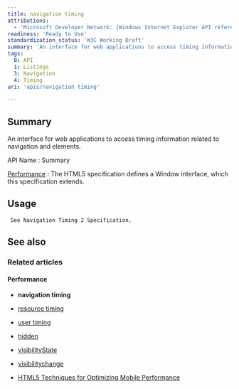 ```yaml
---
title: navigation timing
attributions:
  - 'Microsoft Developer Network: [Windows Internet Explorer API reference Article](http://msdn.microsoft.com/en-us/library/ie/hh828809%28v=vs.85%29.aspx)'
readiness: 'Ready to Use'
standardization_status: 'W3C Working Draft'
summary: 'An interface for web applications to access timing information related to navigation and elements.'
tags:
  0: API
  1: Listings
  3: Navigation
  4: Timing
uri: 'apis/navigation timing'

---
```

## <span>Summary</span>

An interface for web applications to access timing information related to navigation and elements.

API Name
:   Summary

[Performance](/apis/navigation_timing/Performance)
:   The HTML5 specification defines a Window interface, which this specification extends.

## <span>Usage</span>

     See Navigation Timing 2 Specification.

## <span>See also</span>

### <span>Related articles</span>

#### <span>Performance</span>

-   **navigation timing**

-   [resource timing](/apis/resource_timing)

-   [user timing](/apis/user_timing)

-   [hidden](/dom/Document/hidden)

-   [visibilityState](/dom/Document/visibilityState)

-   [visibilitychange](/dom/Document/visibilitychange)

-   [HTML5 Techniques for Optimizing Mobile Performance](/tutorials/mobile_opt_and_perf)
